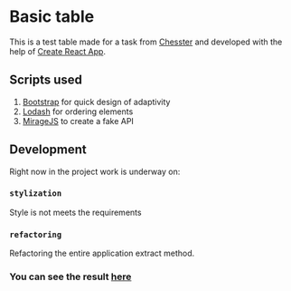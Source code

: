 # Basic table

This is a test table made for a task from [Chesster](https://chesstery.com/) and developed  with the help of [Create React App](https://github.com/facebook/create-react-app).

## Scripts used

1.	[Bootstrap](https://getbootstrap.com/) for quick design of adaptivity
2.	[Lodash](https://lodash.com/) for ordering elements
3.	[MirageJS](https://miragejs.com/) to create a fake API

## Development

Right now in the project work is underway on:

### `stylization`

Style is not meets the requirements

### `refactoring`

Refactoring the entire application extract method.

### You can see the result [here]()

